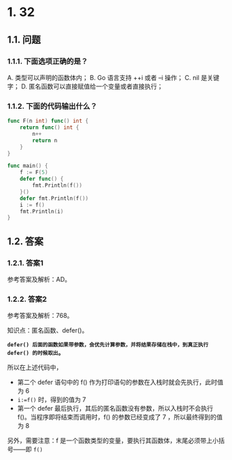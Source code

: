 # 1. 32

## 1.1. 问题

### 1.1.1. 下面选项正确的是？

A. 类型可以声明的函数体内；
B. Go 语言支持 ++i 或者 –i 操作；
C. nil 是关键字；
D. 匿名函数可以直接赋值给一个变量或者直接执行；

### 1.1.2. 下面的代码输出什么？

```go
func F(n int) func() int {
    return func() int {
        n++
        return n
    }
}

func main() {
    f := F(5)
    defer func() {
        fmt.Println(f())
    }()
    defer fmt.Println(f())
    i := f()
    fmt.Println(i)
}
```



## 1.2. 答案

### 1.2.1. 答案1

参考答案及解析：AD。

### 1.2.2. 答案2

参考答案及解析：768。

知识点：匿名函数、defer()。

**`defer() 后面的函数如果带参数，会优先计算参数，并将结果存储在栈中，到真正执行 defer() 的时候取出`。**

所以在上述代码中，

* 第二个 defer 语句中的 f() 作为打印语句的参数在入栈时就会先执行，此时值为 6
* `i:=f()` 时，得到的值为 7
* 第一个 defer 最后执行，其后的匿名函数没有参数，所以入栈时不会执行 f()。当程序即将结束而调用时，f() 的参数已经变成了 7 ，所以最终得到的值为 8

另外，需要注意：f 是一个函数类型的变量，要执行其函数体，末尾必须带上小括号——即 `f()`

